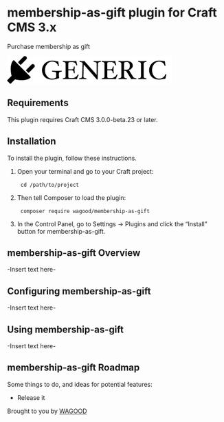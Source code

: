 # membership-as-gift plugin for Craft CMS 3.x

Purchase membership as gift

![Screenshot](resources/img/plugin-logo.png)

## Requirements

This plugin requires Craft CMS 3.0.0-beta.23 or later.

## Installation

To install the plugin, follow these instructions.

1. Open your terminal and go to your Craft project:

        cd /path/to/project

2. Then tell Composer to load the plugin:

        composer require wagood/membership-as-gift

3. In the Control Panel, go to Settings → Plugins and click the “Install” button for membership-as-gift.

## membership-as-gift Overview

-Insert text here-

## Configuring membership-as-gift

-Insert text here-

## Using membership-as-gift

-Insert text here-

## membership-as-gift Roadmap

Some things to do, and ideas for potential features:

* Release it

Brought to you by [WAGOOD](https://prestaclub.ru)
